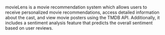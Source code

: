 movieLens is a movie recommendation system which allows users to receive personalized movie recommendations, access detailed information about the cast, and view movie posters using the TMDB API. Additionally, it includes a sentiment analysis feature that predicts the overall sentiment based on user reviews.
